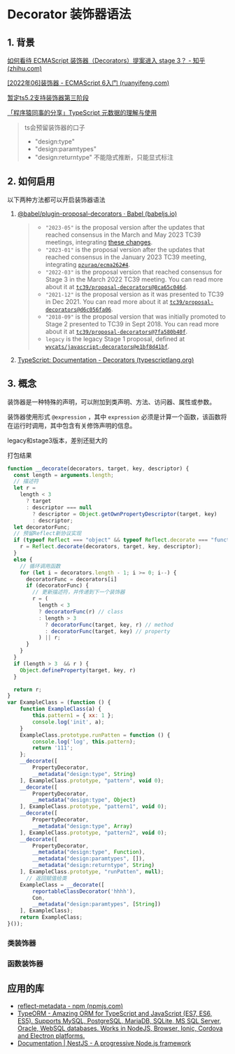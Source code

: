 # Decorator 装饰器语法

## 1. 背景

[如何看待 ECMAScript 装饰器（Decorators）提案进入 stage 3？ - 知乎 (zhihu.com)](https://www.zhihu.com/question/524781624)

[[2022年06]装饰器 - ECMAScript 6入门 (ruanyifeng.com)](https://es6.ruanyifeng.com/#docs/decorator#存取器装饰器（新语法）)

[暂定ts5.2支持装饰器第三阶段](https://github.com/microsoft/TypeScript/issues/53461)

[「程序猿同事的分享」TypeScript 元数据的理解与使用](https://zhuanlan.zhihu.com/p/166362122)



> ts会预留装饰器的口子
>
> - "design:type"
> - "design:paramtypes"
> - "design:returntype" 不能隐式推断，只能显式标注

## 2. 如何启用

以下两种方法都可以开启装饰器语法

1. [@babel/plugin-proposal-decorators · Babel (babeljs.io)](https://babeljs.io/docs/babel-plugin-proposal-decorators#decoratorsbeforeexport)

   > - `"2023-05"` is the proposal version after the updates that reached consensus in the March and May 2023 TC39 meetings, integrating [these changes](https://github.com/pzuraq/ecma262/compare/e86128e13b63a3c2efc3728f76c8332756752b02...c4465e44d514c6c1dba810487ec2721ccd6b08f9).
   > - `"2023-01"` is the proposal version after the updates that reached consensus in the January 2023 TC39 meeting, integrating [`pzuraq/ecma262#4`](https://github.com/pzuraq/ecma262/pull/4).
   > - `"2022-03"` is the proposal version that reached consensus for Stage 3 in the March 2022 TC39 meeting. You can read more about it at [`tc39/proposal-decorators@8ca65c046d`](https://github.com/tc39/proposal-decorators/tree/8ca65c046dd5e9aa3846a1fe5df343a6f7efd9f8).
   > - `"2021-12"` is the proposal version as it was presented to TC39 in Dec 2021. You can read more about it at [`tc39/proposal-decorators@d6c056fa06`](https://github.com/tc39/proposal-decorators/tree/d6c056fa061646178c34f361bad33d583316dc85).
   > - `"2018-09"` is the proposal version that was initially promoted to Stage 2 presented to TC39 in Sept 2018. You can read more about it at [`tc39/proposal-decorators@7fa580b40f`](https://github.com/tc39/proposal-decorators/tree/7fa580b40f2c19c561511ea2c978e307ae689a1b).
   > - `legacy` is the legacy Stage 1 proposal, defined at [`wycats/javascript-decorators@e1bf8d41bf`](https://github.com/wycats/javascript-decorators/blob/e1bf8d41bfa2591d949dd3bbf013514c8904b913/README.md).

2. [TypeScript: Documentation - Decorators (typescriptlang.org)](https://www.typescriptlang.org/docs/handbook/decorators.html)

## 3. 概念

装饰器是一种特殊的声明，可以附加到类声明、方法、访问器、属性或参数。

装饰器使用形式 `@expression` ，其中 `expression` 必须是计算一个函数，该函数将在运行时调用，其中包含有关修饰声明的信息。

legacy和stage3版本，差别还挺大的



打包结果

```js
function __decorate(decorators, target, key, descriptor) {
  const length = arguments.length;
  // 描述符
  let r =
    length < 3
      ? target
      : descriptor === null
        ? descriptor = Object.getOwnPropertyDescriptor(target, key)
        : descriptor;
  let decoratorFunc;
  // 预留Reflect新协议实现
  if (typeof Reflect === "object" && typeof Reflect.decorate === "function") {
    r = Reflect.decorate(decorators, target, key, descriptor);
  }
  else {
    // 循环调用函数
    for (let i = decorators.length - 1; i >= 0; i--) {
      decoratorFunc = decorators[i]
      if (decoratorFunc) {
        // 更新描述符，并传递到下一个装饰器
        r = (
          length < 3
          ? decoratorFunc(r) // class
          : length > 3
            ? decoratorFunc(target, key, r) // method
            : decoratorFunc(target, key) // property
          ) || r;
      }
    }
  }
  if (length > 3  && r ) {
    Object.defineProperty(target, key, r)
  }

  return r;
}
var ExampleClass = (function () {
    function ExampleClass(a) {
        this.pattern1 = { xx: 1 };
        console.log('init', a);
    }
    ExampleClass.prototype.runPatten = function () {
        console.log('log', this.pattern);
        return '111';
    };
    __decorate([
        PropertyDecorator,
        __metadata("design:type", String)
    ], ExampleClass.prototype, "pattern", void 0);
    __decorate([
        PropertyDecorator,
        __metadata("design:type", Object)
    ], ExampleClass.prototype, "pattern1", void 0);
    __decorate([
        PropertyDecorator,
        __metadata("design:type", Array)
    ], ExampleClass.prototype, "pattern2", void 0);
    __decorate([
        PropertyDecorator,
        __metadata("design:type", Function),
        __metadata("design:paramtypes", []),
        __metadata("design:returntype", String)
    ], ExampleClass.prototype, "runPatten", null);
      // 返回赋值给类
    ExampleClass = __decorate([
        reportableClassDecorator('hhhh'),
        Con,
        __metadata("design:paramtypes", [String])
    ], ExampleClass);
    return ExampleClass;
}());

```

### 类装饰器

### 函数装饰器





## 应用的库

- [reflect-metadata - npm (npmjs.com)](https://www.npmjs.com/package/reflect-metadata)
- [TypeORM - Amazing ORM for TypeScript and JavaScript (ES7, ES6, ES5). Supports MySQL, PostgreSQL, MariaDB, SQLite, MS SQL Server, Oracle, WebSQL databases. Works in NodeJS, Browser, Ionic, Cordova and Electron platforms.](https://typeorm.io/)
- [Documentation | NestJS - A progressive Node.js framework](https://docs.nestjs.com/)